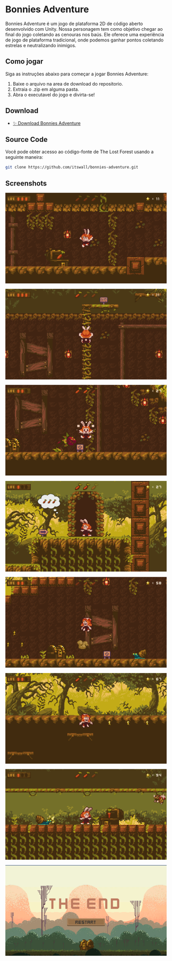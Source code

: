 # Bonnies Adventure
Bonnies Adventure é um jogo de plataforma 2D de código aberto desenvolvido com Unity. Nossa personagem tem como objetivo chegar ao final do jogo coletando as cenouras nos baús. Ele oferece uma experiência de jogo de plataforma tradicional, onde podemos ganhar pontos coletando estrelas e neutralizando inimigos.


## Como jogar

Siga as instruções abaixo para começar a jogar Bonnies Adventure:

1. Baixe o arquivo na area de download do repositorio.
2. Extraia o .zip em alguma pasta.
3. Abra o executavel do jogo e divirta-se!

## Download

- [:sparkles: Download Bonnies Adventure](https://github.com/itswall/bonnies-adventure/releases/download/wow/Bonnies-Adventure.zip)

## Source Code

Você pode obter acesso ao código-fonte de The Lost Forest usando a seguinte maneira:

```bash
git clone https://github.com/itswall/bonnies-adventure.git
```

## Screenshots

<p align="center">
  <img src="https://github.com/itswall/bonnies-adventure/blob/main/images/tlf-2.png" />
</p>

<p align="center">
  <img src="https://github.com/itswall/bonnies-adventure/blob/main/images/tlf-3.png" />
</p>

<p align="center">
  <img src="https://github.com/itswall/bonnies-adventure/blob/main/images/tlf-4.png" />
</p>

<p align="center">
  <img src="https://github.com/itswall/bonnies-adventure/blob/main/images/tlf-5.png" />
</p>

<p align="center">
  <img src="https://github.com/itswall/bonnies-adventure/blob/main/images/tlf-6.png" />
</p>

<p align="center">
  <img src="https://github.com/itswall/bonnies-adventure/blob/main/images/tlf-7.png" />
</p>

<p align="center">
  <img src="https://github.com/itswall/bonnies-adventure/blob/main/images/tlf-8.png" />
</p>

<p align="center">
  <img src="https://github.com/itswall/bonnies-adventure/blob/main/images/tlf-9.png" />
</p>